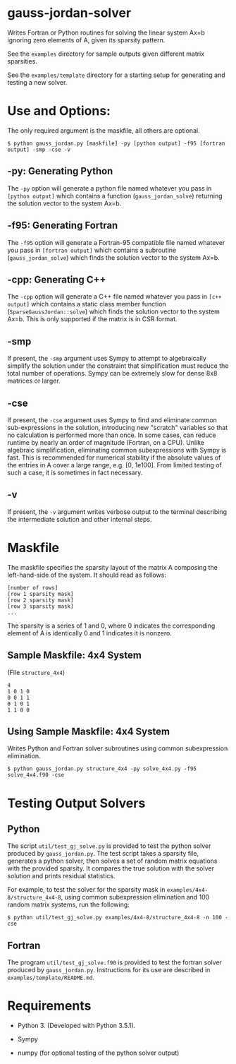 # gauss-jordan-solver

Writes Fortran or Python routines for solving the linear system Ax=b
ignoring zero elements of A, given its sparsity pattern.

See the ```examples``` directory for sample outputs given different
matrix sparsities.

See the ```examples/template``` directory for a starting setup for
generating and testing a new solver.


# Use and Options:

The only required argument is the maskfile, all others are optional.

```
$ python gauss_jordan.py [maskfile] -py [python output] -f95 [fortran output] -smp -cse -v
```

## -py: Generating Python

The ```-py``` option will generate a python file named whatever you
pass in ```[python output]``` which contains a function
(```gauss_jordan_solve```) returning the solution vector to the system
Ax=b.

## -f95: Generating Fortran

The ```-f95``` option will generate a Fortran-95 compatible file named
whatever you pass in ```[fortran output]``` which contains a
subroutine (```gauss_jordan_solve```) which finds the solution vector
to the system Ax=b.

## -cpp: Generating C++

The ```-cpp``` option will generate a C++ file named whatever you pass
in ```[c++ output]``` which contains a static class member function
(```SparseGaussJordan::solve```) which finds the solution vector to
the system Ax=b. This is only supported if the matrix is in CSR
format.

## -smp

If present, the ```-smp``` argument uses Sympy to attempt to
algebraically simplify the solution under the constraint that
simplification must reduce the total number of operations. Sympy can
be extremely slow for dense 8x8 matrices or larger.

## -cse

If present, the ```-cse``` argument uses Sympy to find and eliminate
common sub-expressions in the solution, introducing new "scratch"
variables so that no calculation is performed more than once. In some
cases, can reduce runtime by nearly an order of magnitude (Fortran, on
a CPU). Unlike algebraic simplification, eliminating common
subexpressions with Sympy is fast. This is recommended for numerical
stability if the absolute values of the entries in A cover a large
range, e.g. [0, 1e100]. From limited testing of such a case, it is
sometimes in fact necessary.

## -v

If present, the ```-v``` argument writes verbose output to the
terminal describing the intermediate solution and other internal
steps.


# Maskfile

The maskfile specifies the sparsity layout of the matrix A composing
the left-hand-side of the system. It should read as follows:

```
[number of rows]
[row 1 sparsity mask]
[row 2 sparsity mask]
[row 3 sparsity mask]
...
```

The sparsity is a series of 1 and 0, where 0 indicates the
corresponding element of A is identically 0 and 1 indicates it is
nonzero.

## Sample Maskfile: 4x4 System

(File ```structure_4x4```)

```
4
1 0 1 0
0 0 1 1
0 1 0 1
1 1 0 0
```

## Using Sample Maskfile: 4x4 System

Writes Python and Fortran solver subroutines using common subexpression elimination.

```
$ python gauss_jordan.py structure_4x4 -py solve_4x4.py -f95 solve_4x4.f90 -cse
```


# Testing Output Solvers

## Python

The script ```util/test_gj_solve.py``` is provided to test the python
solver produced by ```gauss_jordan.py```. The test script takes a
sparsity file, generates a python solver, then solves a set of random
matrix equations with the provided sparsity. It compares the true
solution with the solver solution and prints residual statistics.

For example, to test the solver for the sparsity mask in
```examples/4x4-8/structure_4x4-8```, using common subexpression
elimination and 100 random matrix systems, run the following:

```$ python util/test_gj_solve.py examples/4x4-8/structure_4x4-8 -n 100 -cse```

## Fortran

The program ```util/test_gj_solve.f90``` is provided to test the fortran
solver produced by ```gauss_jordan.py```. Instructions for its use are
described in ```examples/template/README.md```.


# Requirements

* Python 3. (Developed with Python 3.5.1).

* Sympy

* numpy (for optional testing of the python solver output)
